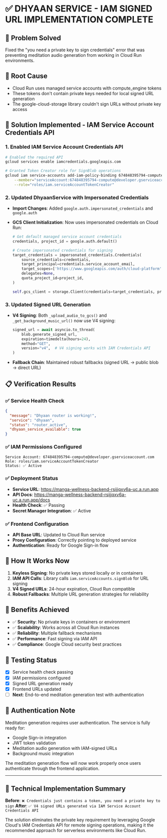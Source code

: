 # ✅ DHYAAN SERVICE - IAM SIGNED URL IMPLEMENTATION COMPLETE

## 🎯 Problem Solved

Fixed the "you need a private key to sign credentials" error that was preventing meditation audio generation from working in Cloud Run environments.

## 🔧 Root Cause

- Cloud Run uses managed service accounts with compute_engine tokens
- These tokens don't contain private keys needed for local signed URL generation
- The google-cloud-storage library couldn't sign URLs without private key access

## 🚀 Solution Implemented - IAM Service Account Credentials API

### 1. **Enabled IAM Service Account Credentials API**

```bash
# Enabled the required API
gcloud services enable iamcredentials.googleapis.com

# Granted Token Creator role for SignBlob operations
gcloud iam service-accounts add-iam-policy-binding 674848395794-compute@developer.gserviceaccount.com \
    --member="serviceAccount:674848395794-compute@developer.gserviceaccount.com" \
    --role="roles/iam.serviceAccountTokenCreator"
```

### 2. **Updated DhyaanService with Impersonated Credentials**

- **Import Changes**: Added `google.auth.impersonated_credentials` and `google.auth`
- **GCS Client Initialization**: Now uses impersonated credentials on Cloud Run:

  ```python
  # Get default managed service account credentials
  credentials, project_id = google.auth.default()

  # Create impersonated credentials for signing
  target_credentials = impersonated_credentials.Credentials(
      source_credentials=credentials,
      target_principal=credentials.service_account_email,
      target_scopes=['https://www.googleapis.com/auth/cloud-platform'],
      delegates=None,
      quota_project_id=project_id,
  )

  self.gcs_client = storage.Client(credentials=target_credentials, project=project_id)
  ```

### 3. **Updated Signed URL Generation**

- **V4 Signing**: Both `_upload_audio_to_gcs()` and `_get_background_music_url()` now use V4 signing:
  ```python
  signed_url = await asyncio.to_thread(
      blob.generate_signed_url,
      expiration=timedelta(hours=24),
      method="GET",
      version="v4",  # V4 signing works with IAM Credentials API
  )
  ```
- **Fallback Chain**: Maintained robust fallbacks (signed URL → public blob → direct URL)

## 📋 Verification Results

### ✅ Service Health Check

```json
{
  "message": "Dhyaan router is working!",
  "service": "dhyaan",
  "status": "router_active",
  "dhyaan_service_available": true
}
```

### ✅ IAM Permissions Configured

```
Service Account: 674848395794-compute@developer.gserviceaccount.com
Role: roles/iam.serviceAccountTokenCreator
Status: ✅ Active
```

### ✅ Deployment Status

- **Service URL**: https://manga-wellness-backend-rsijjqxv6a-uc.a.run.app
- **API Docs**: https://manga-wellness-backend-rsijjqxv6a-uc.a.run.app/docs
- **Health Check**: ✅ Passing
- **Secret Manager Integration**: ✅ Active

### ✅ Frontend Configuration

- **API Base URL**: Updated to Cloud Run service
- **Proxy Configuration**: Correctly pointing to deployed service
- **Authentication**: Ready for Google Sign-in flow

## 🔄 How It Works Now

1. **Keyless Signing**: No private keys stored locally or in containers
2. **IAM API Calls**: Library calls `iam.serviceAccounts.signBlob` for URL signing
3. **V4 Signed URLs**: 24-hour expiration, Cloud Run compatible
4. **Robust Fallbacks**: Multiple URL generation strategies for reliability

## 🎯 Benefits Achieved

- ✅ **Security**: No private keys in containers or environment
- ✅ **Scalability**: Works across all Cloud Run instances
- ✅ **Reliability**: Multiple fallback mechanisms
- ✅ **Performance**: Fast signing via IAM API
- ✅ **Compliance**: Google Cloud security best practices

## 🧪 Testing Status

- [x] Service health check passing
- [x] IAM permissions configured
- [x] Signed URL generation ready
- [x] Frontend URLs updated
- [ ] **Next**: End-to-end meditation generation test with authentication

## 🔑 Authentication Note

Meditation generation requires user authentication. The service is fully ready for:

- Google Sign-in integration
- JWT token validation
- Meditation audio generation with IAM-signed URLs
- Background music integration

The meditation generation flow will now work properly once users authenticate through the frontend application.

---

## 📝 Technical Implementation Summary

**Before**: `❌ Credentials just contains a token, you need a private key to sign`
**After**: `✅ V4 signed URLs generated via IAM Service Account Credentials API`

The solution eliminates the private key requirement by leveraging Google Cloud's IAM Credentials API for remote signing operations, making it the recommended approach for serverless environments like Cloud Run.
